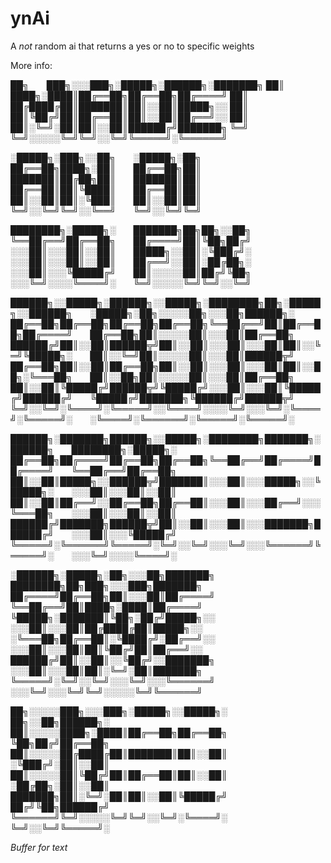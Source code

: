 # ynAi
A *not* random ai that returns a yes or no to specific weights

More info:


██╗  ███╗░░░███╗░█████╗░██████╗░███████╗
██║  ████╗░████║██╔══██╗██╔══██╗██╔════╝
██║  ██╔████╔██║███████║██║░░██║█████╗░░
██║  ██║╚██╔╝██║██╔══██║██║░░██║██╔══╝░░
██║  ██║░╚═╝░██║██║░░██║██████╔╝███████╗
╚═╝  ╚═╝░░░░░╚═╝╚═╝░░╚═╝╚═════╝░╚══════╝

░█████╗░███╗░░██╗  ░█████╗░██╗  
██╔══██╗████╗░██║  ██╔══██╗██║  
███████║██╔██╗██║  ███████║██║  
██╔══██║██║╚████║  ██╔══██║██║  
██║░░██║██║░╚███║  ██║░░██║██║  
╚═╝░░╚═╝╚═╝░░╚══╝  ╚═╝░░╚═╝╚═╝  

████████╗░█████╗░  ███████╗██╗██╗░░██╗  
╚══██╔══╝██╔══██╗  ██╔════╝██║╚██╗██╔╝  
░░░██║░░░██║░░██║  █████╗░░██║░╚███╔╝░  
░░░██║░░░██║░░██║  ██╔══╝░░██║░██╔██╗░  
░░░██║░░░╚█████╔╝  ██║░░░░░██║██╔╝╚██╗  
░░░╚═╝░░░░╚════╝░  ╚═╝░░░░░╚═╝╚═╝░░╚═╝  

██████╗░░█████╗░██████╗░░█████╗░████████╗██╗░█████╗░░██████╗  ░█████╗░██╗░░░░░██╗░░░██╗██████╗░  
██╔══██╗██╔══██╗██╔══██╗██╔══██╗╚══██╔══╝██║██╔══██╗██╔════╝  ██╔══██╗██║░░░░░██║░░░██║██╔══██╗  
██████╔╝██║░░██║██████╦╝██║░░██║░░░██║░░░██║██║░░╚═╝╚█████╗░  ██║░░╚═╝██║░░░░░██║░░░██║██████╦╝  
██╔══██╗██║░░██║██╔══██╗██║░░██║░░░██║░░░██║██║░░██╗░╚═══██╗  ██║░░██╗██║░░░░░██║░░░██║██╔══██╗  
██║░░██║╚█████╔╝██████╦╝╚█████╔╝░░░██║░░░██║╚█████╔╝██████╔╝  ╚█████╔╝███████╗╚██████╔╝██████╦╝  
╚═╝░░╚═╝░╚════╝░╚═════╝░░╚════╝░░░░╚═╝░░░╚═╝░╚════╝░╚═════╝░  ░╚════╝░╚══════╝░╚═════╝░╚═════╝░  

██████╗░███████╗██████╗░░█████╗░████████╗███████╗░██████╗  ████████╗░█████╗░  
██╔══██╗██╔════╝██╔══██╗██╔══██╗╚══██╔══╝██╔════╝██╔════╝  ╚══██╔══╝██╔══██╗  
██║░░██║█████╗░░██████╦╝███████║░░░██║░░░█████╗░░╚█████╗░  ░░░██║░░░██║░░██║  
██║░░██║██╔══╝░░██╔══██╗██╔══██║░░░██║░░░██╔══╝░░░╚═══██╗  ░░░██║░░░██║░░██║  
██████╔╝███████╗██████╦╝██║░░██║░░░██║░░░███████╗██████╔╝  ░░░██║░░░╚█████╔╝  
╚═════╝░╚══════╝╚═════╝░╚═╝░░╚═╝░░░╚═╝░░░╚══════╝╚═════╝░  ░░░╚═╝░░░░╚════╝░  

░██████╗░█████╗░██╗░░░██╗███████╗  ████████╗██╗███╗░░░███╗███████╗  
██╔════╝██╔══██╗██║░░░██║██╔════╝  ╚══██╔══╝██║████╗░████║██╔════╝  
╚█████╗░███████║╚██╗░██╔╝█████╗░░  ░░░██║░░░██║██╔████╔██║█████╗░░  
░╚═══██╗██╔══██║░╚████╔╝░██╔══╝░░  ░░░██║░░░██║██║╚██╔╝██║██╔══╝░░  
██████╔╝██║░░██║░░╚██╔╝░░███████╗  ░░░██║░░░██║██║░╚═╝░██║███████╗  
╚═════╝░╚═╝░░╚═╝░░░╚═╝░░░╚══════╝  ░░░╚═╝░░░╚═╝╚═╝░░░░░╚═╝╚══════╝  

██╗░░░░░███╗░░░███╗░█████╗░░█████╗░  ██╗░░██╗██████╗░
██║░░░░░████╗░████║██╔══██╗██╔══██╗  ╚██╗██╔╝██╔══██╗
██║░░░░░██╔████╔██║███████║██║░░██║  ░╚███╔╝░██║░░██║
██║░░░░░██║╚██╔╝██║██╔══██║██║░░██║  ░██╔██╗░██║░░██║
███████╗██║░╚═╝░██║██║░░██║╚█████╔╝  ██╔╝╚██╗██████╔╝
╚══════╝╚═╝░░░░░╚═╝╚═╝░░╚═╝░╚════╝░  ╚═╝░░╚═╝╚═════╝░

*Buffer for text*